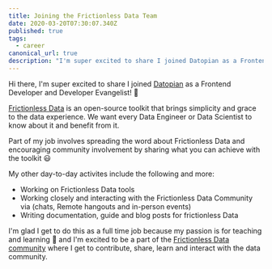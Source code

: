 ```yaml
---
title: Joining the Frictionless Data Team
date: 2020-03-20T07:30:07.340Z
published: true
tags:
  - career
canonical_url: true
description: "I'm super excited to share I joined Datopian as a Frontend Developer and Developer Evangelist! \U0001F389"
---
```

Hi there, I'm super excited to share I joined [Datopian](https://datopian.com/) as a Frontend Developer and Developer Evangelist! 🎉

[Frictionless Data](https://frictionlessdata.io) is an open-source toolkit that brings simplicity and grace to the data experience. We want every Data Engineer or Data Scientist to know about it and benefit from it.

Part of my job involves spreading the word about Frictionless Data and encouraging community involvement by sharing what you can achieve with the toolkit 😃

My other day-to-day activites include the following and more:

* Working on Frictionless Data tools
* Working closely and interacting with the Frictionless Data Community via (chats, Remote hangouts and in-person events)
* Writing documentation, guide and blog posts for frictionless Data

I'm glad I get to do this as a full time job because my passion is for teaching and learning 🚀 and I'm excited to be a part of the [Frictionless Data community](https://frictionlessdata.io/) where I get to contribute, share, learn and interact with the data community.